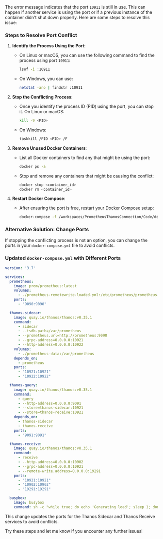The error message indicates that the port `10911` is still in use. This can happen if another service is using the port or if a previous instance of the container didn't shut down properly. Here are some steps to resolve this issue:

### Steps to Resolve Port Conflict

1. **Identify the Process Using the Port**:
   - On Linux or macOS, you can use the following command to find the process using port `10911`:
     ```sh
     lsof -i :10911
     ```
   - On Windows, you can use:
     ```sh
     netstat -ano | findstr :10911
     ```

2. **Stop the Conflicting Process**:
   - Once you identify the process ID (PID) using the port, you can stop it. On Linux or macOS:
     ```sh
     kill -9 <PID>
     ```
   - On Windows:
     ```sh
     taskkill /PID <PID> /F
     ```

3. **Remove Unused Docker Containers**:
   - List all Docker containers to find any that might be using the port:
     ```sh
     docker ps -a
     ```
   - Stop and remove any containers that might be causing the conflict:
     ```sh
     docker stop <container_id>
     docker rm <container_id>
     ```

4. **Restart Docker Compose**:
   - After ensuring the port is free, restart your Docker Compose setup:
     ```sh
     docker-compose -f /workspaces/PrometheusThanosConnection/Code/docker-compose-remotewrite-loaded.yaml up
     ```

### Alternative Solution: Change Ports
If stopping the conflicting process is not an option, you can change the ports in your `docker-compose.yml` file to avoid conflicts.

### Updated `docker-compose.yml` with Different Ports
```yaml
version: '3.7'

services:
  prometheus:
    image: prom/prometheus:latest
    volumes:
      - ./prometheus-remotewrite-loaded.yml:/etc/prometheus/prometheus-remotewrite-loaded.yml
    ports:
      - "9090:9090"

  thanos-sidecar:
    image: quay.io/thanos/thanos:v0.35.1
    command:
      - sidecar
      - --tsdb.path=/var/prometheus
      - --prometheus.url=http://prometheus:9090
      - --grpc-address=0.0.0.0:10921
      - --http-address=0.0.0.0:10922
    volumes:
      - ./prometheus-data:/var/prometheus
    depends_on:
      - prometheus
    ports:
      - "10921:10921"
      - "10922:10922"

  thanos-query:
    image: quay.io/thanos/thanos:v0.35.1
    command:
      - query
      - --http-address=0.0.0.0:9091
      - --store=thanos-sidecar:10921
      - --store=thanos-receive:10921
    depends_on:
      - thanos-sidecar
      - thanos-receive
    ports:
      - "9091:9091"

  thanos-receive:
    image: quay.io/thanos/thanos:v0.35.1
    command:
      - receive
      - --http-address=0.0.0.0:10902
      - --grpc-address=0.0.0.0:10921
      - --remote-write.address=0.0.0.0:19291
    ports:
      - "10921:10921"
      - "10902:10902"
      - "19291:19291"

  busybox:
    image: busybox
    command: sh -c "while true; do echo 'Generating load'; sleep 1; done"
```

This change updates the ports for the Thanos Sidecar and Thanos Receive services to avoid conflicts.

Try these steps and let me know if you encounter any further issues!